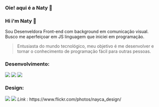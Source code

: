 ### Oie! aqui é a Naty  👋
### Hi i'm Naty  👋


Sou Desenveldora Front-end com background em comunicação visual.
Busco me aperfeiçoar em JS linguagem que iniciei em programação.

<blockquote> Entusiasta do mundo tecnológico, meu objetivo é me desenvolver e tornar o conhecimento de programação fácil para outras pessoas.</blockquote>

 <!-- Também trago comigo como valor alternativas sustentáveis como prioridade para qualquer solução buscada pelas empresas, acredito que “ disciplina é liberdade” porque entendo que mesmo não tendo “dom” para determinada tarefa podemos conseguir aptidões incríveis tendo disciplina.
Busco atualmente uma oportunidade que permita-me desenvolver conhecimentos profissional, intelectual e técnico. -->

### Desenvolvimento:
  <img src="https://img.shields.io/badge/CSS3-1572B6?style=for-the-badge&logo=css3&logoColor=white"/>
  <img src="https://img.shields.io/badge/HTML5-E34F26?style=for-the-badge&logo=html5&logoColor=white"/>  
  <img src="https://img.shields.io/badge/JavaScript-F7DF1E?style=for-the-badge&logo=javascript&logoColor=black"/>
 
    
### Design:
  <img src="https://aleen42.github.io/badges/src/photoshop.svg"/>
  <img src="https://aleen42.github.io/badges/src/illustrator.svg"/>
    <i>Link :</i>
   https://www.flickr.com/photos/nayca_design/
